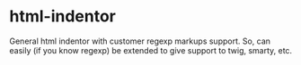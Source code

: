 html-indentor
=============

General html indentor with customer regexp markups support. So, can easily (if you know regexp) be extended to give support to twig, smarty, etc.
